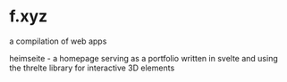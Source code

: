 # f.xyz

a compilation of web apps

heimseite - a homepage serving as a portfolio written in svelte and using the threlte library for interactive 3D elements
